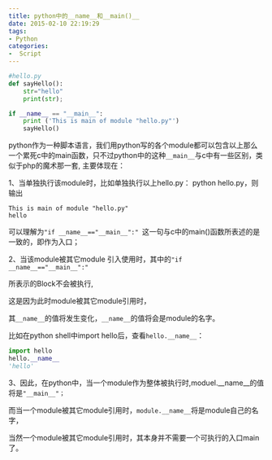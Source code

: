 ```yaml
---
title: python中的__name__和__main()__
date: 2015-02-10 22:19:29
tags:
- Python
categories:
-  Script
---
```




``` python
#hello.py
def sayHello():
    str="hello"
    print(str);

if __name__ == "__main__":
    print ('This is main of module "hello.py"')
    sayHello()
```

python作为一种脚本语言，我们用python写的各个module都可以包含以上那么一个累死c中的main函数，只不过python中的这种`__main__`与c中有一些区别，类似于php的魔术那一套, 主要体现在：

1、当单独执行该module时，比如单独执行以上hello.py： python hello.py，则输出

    
```
This is main of module "hello.py"
hello
```


可以理解为`"if __name__=="__main__":" `这一句与c中的main()函数所表述的是一致的，即作为入口；

2、当该module被其它module 引入使用时，其中的`"if __name__=="__main__":"`

所表示的Block不会被执行,

这是因为此时module被其它module引用时，

其`__name__`的值将发生变化，`__name__`的值将会是module的名字。

比如在python shell中import hello后，查看`hello.__name__`：

``` python
import hello
hello.__name__
'hello'
```

3、因此，在python中，当一个module作为整体被执行时,moduel.__name__的值将是`"__main__"；`

而当一个module被其它module引用时，`module.__name__`将是module自己的名字，

当然一个module被其它module引用时，其本身并不需要一个可执行的入口main了。